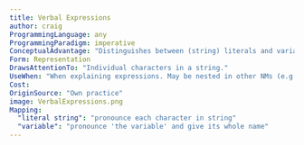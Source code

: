 ```yaml
---
title: Verbal Expressions
author: craig
ProgrammingLanguage: any
ProgrammingParadigm: imperative
ConceptualAdvantage: "Distinguishes between (string) literals and variables that represent them. Makes white-space characters and punctuation explicit."
Form: Representation
DrawsAttentionTo: "Individual characters in a string."
UseWhen: "When explaining expressions. May be nested in other NMs (e.g., Variable as a Box) when explaining variable assignment."
Cost:
OriginSource: "Own practice"
image: VerbalExpressions.png
Mapping:
  "literal string": "pronounce each character in string"
  "variable": "pronounce 'the variable' and give its whole name"
---
```

